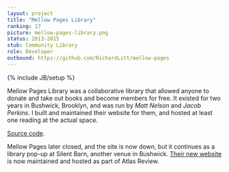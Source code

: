 ```yaml
---
layout: project
title: "Mellow Pages Library"
ranking: 17
picture: mellow-pages-library.png
status: 2013-2015
stub: Community Library
role: Developer
outbound: https://github.com/RichardLitt/mellow-pages
---
```

{% include JB/setup %}

Mellow Pages Library was a collaborative library that allowed anyone to donate and take out books and become members for free. It existed for two years in Bushwick, Brooklyn, and was run by _Matt Nelson_ and _Jacob Perkins_. I built and maintained their website for them, and hosted at least one reading at the actual space.

[Source code](https://github.com/RichardLitt/mellow-pages).

Mellow Pages later closed, and the site is now down, but it continues as a library pop-up at Silent Barn, another venue in Bushwick. [Their new website](http://theatlasreview.com/mellow-pages-library/) is now maintained and hosted as part of Atlas Review.